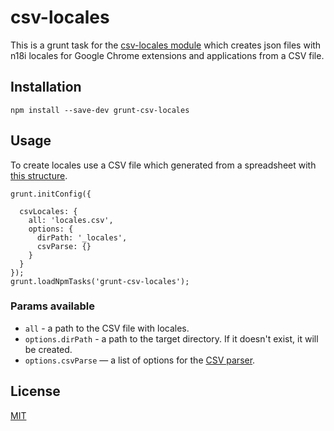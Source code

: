 # csv-locales

This is a grunt task for the [csv-locales module](https://www.npmjs.com/package/csv-locales) which creates json files with n18i locales for Google Chrome extensions and applications from a CSV file.


## Installation

    npm install --save-dev grunt-csv-locales


## Usage

To create locales use a CSV file which generated from a spreadsheet with [this structure](https://docs.google.com/spreadsheets/d/1ONVyE5iwe7Hjg74eUQ5WdJjQ7i8kWNcbfXI-uh3bvdc/edit?usp=sharing).

    grunt.initConfig({
    
      csvLocales: {
        all: 'locales.csv',
        options: {
          dirPath: '_locales',
          csvParse: {}
        }
      }
    });
    grunt.loadNpmTasks('grunt-csv-locales');


### Params available

* `all` - a path to the CSV file with locales.
* `options.dirPath` - a path to the target directory. If it doesn't exist, it will be created.
* `options.csvParse` — a list of options for the [CSV parser](http://csv.adaltas.com/parse/).


License
-------

[MIT](LICENSE)
